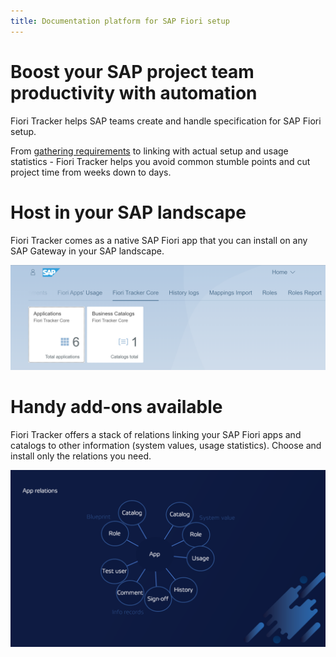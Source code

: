 ```yaml
---
title: Documentation platform for SAP Fiori setup
---
```


# Boost your SAP project team productivity with automation

Fiori Tracker helps SAP teams create and handle specification for SAP Fiori setup.

From [gathering requirements](usecases/SPS03/requirements-gathering.md) to linking with actual setup and usage statistics - Fiori Tracker helps you avoid common stumble points and cut project time from weeks down to days.

# Host in your SAP landscape
Fiori Tracker comes as a native SAP Fiori app that you can install on any SAP Gateway in your SAP landscape.

[![](res/tiles.png)](res/tiles.png)

# Handy add-ons available
Fiori Tracker offers a stack of relations linking your SAP Fiori apps and catalogs to other information (system values, usage statistics). Choose and install only the relations you need.

[![](res/bubbles.png)](res/bubbles.png)